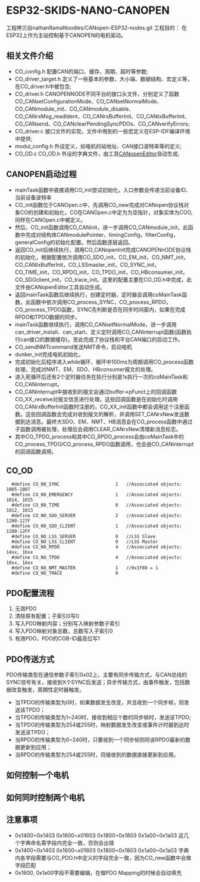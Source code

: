 # ESP32-SKIDS-NANO-CANOPEN

工程拷贝自nathanRamaNoodles/CANopen-ESP32-nodes.git
工程目的：
在ESP32上作为主站控制基于CANOPEN的电机驱动。

## 相关文件介绍

* CO_config.h 配置CAN的端口、缓存、周期、超时等参数;
* CO_driver_target.h 定义了一些基本的参数，大小端、数据结构、宏定义等，在CO_driver.h中被包含;
* CO_driver.h CANOPENNODE不同平台的接口头文件，分别定义了函数CO_CANsetConfigurationMode、CO_CANsetNormalMode、CO_CANmodule_init、CO_CANmodule_disable、CO_CANrxMsg_readIdent、CO_CANrxBufferInit、CO_CANtxBufferInit、CO_CANsend、CO_CANclearPendingSyncPDOs、CO_CANverifyErrors;
* CO_driver.c 接口文件的实现，文件中用到的一些宏定义在ESP-IDF编译环境中提供;
* modul_config.h 外设定义，如电机的站地址、CAN接口波特率等的定义;
* CO_OD.c CO_OD.h 外设的字典文件，由工具[CANopenEditor](https://github.com/CANopenNode/CANopenEditor)自动生成;

## CANOPEN启动过程

* mainTask函数中直接调用CO_init尝试初始化，入口参数会传递当前设备ID、当前设备波特率
* CO_init函数位于CANOpen.c中，先调用CO_new完成对CANopen协议栈对象CO的创建和初始化，CO在CANOpen.c中定为为空指针，对象实体为COO,同样在CANOpen.c中被定义。
* 然后，CO_init函数调用CO_CANinit，进一步调用CO_CANmodule_init，此函数中完成对结构体CANmodulePointer，timingConfig，filterConfig，generalConfig的初始化配置。然后函数逐层返回。
* 返回CO_init后继续执行，调用CO_CANopenInit完成CANOPENnODE协议栈的初始化，根据配置依次调用CO_SDO_init，CO_EM_init，CO_NMT_init，CO_CANtxBufferInit，CO_LSSmaster_init，CO_SYNC_init，CO_TIME_init，CO_RPDO_init，CO_TPDO_init，CO_HBconsumer_init，CO_SDOclient_init，CO_trace_init。这里的配置主要在CO_OD.h中完成，此文件由CANopenEditor工具自动生成。
* 返回mainTask函数后继续执行，创建定时器，定时器会调用coMainTask函数，此函数中依次调用CO_process_SYNC，CO_process_RPDO，CO_process_TPDO函数，SYNC先判断是否在同步时间窗内，如果在完成RPDO和TPDO数据的同步。
* mainTask函数继续执行，调用CO_CANsetNormalMode，进一步调用can_driver_install、can_start、定义定时调用CO_CANinterrupt函数(函数执行can接口的数据缓存)。至此完成了协议栈和平台CAN端口的启动工作。
* CO_sendNMTcommand发送NMT命令，启动电机
* dunker_init完成电机初始化。
* 完成初始化后程序进入while循环，循环中100ms为周期调用CO_process函数处理，完成对NMT、EM、SDO、HBconsumer报文的处理。
* 进入死循环后还有2个定时器任务在执行分别是1s执行一次的coMainTask和CO_CANinterrupt。
* CO_CANinterrupt中接收到的报文会通过buffer->pFunct上的回调函数CO_XX_receive对报文信息进行处理。这些回调函数是在初始化时调用CO_CANrxBufferInit函数时注册的，CO_XX_init函数中都会调用这个注册函数。这些回调函数会完成对收到报文的解析，并调用SET_CANrxNew发送数据到达消息。最终大SDO、EM、NMT、HB消息会在CO_process函数中通过子函数调用被处理，处理后会调用CLEAR_CANrxNew清理新消息标志。
* 其中CO_TPDO_process和其中CO_RPDO_process会由coMainTask中的CO_process_TPDO/CO_process_RPDO函数调用，也会由CO_CANinterrupt的回调函数调用。


## CO_OD
```
  #define CO_NO_SYNC                     1   //Associated objects: 1005-1007
  #define CO_NO_EMERGENCY                1   //Associated objects: 1014, 1015
  #define CO_NO_TIME                     0   //Associated objects: 1012, 1013
  #define CO_NO_SDO_SERVER               2   //Associated objects: 1200-127F
  #define CO_NO_SDO_CLIENT               1   //Associated objects: 1280-12FF
  #define CO_NO_LSS_SERVER               0   //LSS Slave
  #define CO_NO_LSS_CLIENT               0   //LSS Master
  #define CO_NO_RPDO                     4   //Associated objects: 14xx, 16xx
  #define CO_NO_TPDO                     4   //Associated objects: 18xx, 1Axx
  #define CO_NO_NMT_MASTER               1   //0x1F80 = 1
  #define CO_NO_TRACE                    0
```

## PDO配置流程
1. 无效PDO
2. 清除原有配置；子索引0写0
3. 写入PDO映射内容；分别写入映射参数子索引
4. 写入PDO映射对象总数，总数写入子索引0
5. 有效PDO，PDO的COB-ID最高位写1

## PDO传送方式
PDO传输类型在通信参数子索引0x02上。主要有同步传输方式，与CAN总线的SYNC信号有关，接收到X个SYNC后发送；异步传输方式，由事件触发，包括数据改变触发，周期性定时器触发。
* 当TPDO的传输类型为0时，如果数据发生改变，并且收到一个同步帧，则发送该TPDO；
* 当TPDO的传输类型为1~240时，接收到相应个数的同步帧时，发送该TPDO;
* 当TPDO的传输类型为254或255时，映射数据发生改变或事件计时器到达时发送该TPDO；
* 当RPDO的传输类型为0~240时，只要收到一个同步帧则将该RPDO最新的数据更新到应用；
* 当RPDO的传输类型为254或255时，将接收到的数据直接更新到应用。

## 如何控制一个电机


## 如何同时控制两个电机

## 注意事项
* 0x1400~0x1403 0x1600~x01603 0x1800~0x1803 0x1a00~0x1a03 这几个字典命名需字段内完全一致，否则会出错
* 0x1400~0x1403 0x1600~x01603 0x1800~0x1803 0x1a00~0x1a03 字典内各字段需要与CO_PDO.h中定义的字段完全一致，因为CO_new函数中会做字段匹配
* 0x1600, 0x1a00字段不需要编辑，在做PDO Mapping的时候会自动填充